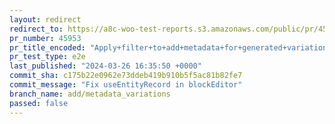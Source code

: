 ```yaml
---
layout: redirect
redirect_to: https://a8c-woo-test-reports.s3.amazonaws.com/public/pr/45953/e2e/index.html
pr_number: 45953
pr_title_encoded: "Apply+filter+to+add+metadata+for+generated+variations"
pr_test_type: e2e
last_published: "2024-03-26 16:35:50 +0000"
commit_sha: c175b22e0962e73ddeb419b910b5f5ac81b82fe7
commit_message: "Fix useEntityRecord in blockEditor"
branch_name: add/metadata_variations
passed: false
---
```

